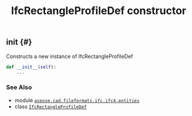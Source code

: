 ﻿---
title: IfcRectangleProfileDef constructor
second_title: Aspose.CAD for Python via .NET API References
description: 
type: docs
weight: 10
url: /python-net/aspose.cad.fileformats.ifc.ifc4.entities/ifcrectangleprofiledef/__init__/
is_root: false
---

## __init__ {#}

Constructs a new instance of IfcRectangleProfileDef



```python
def __init__(self):
    ...
```





### See Also
* module [`aspose.cad.fileformats.ifc.ifc4.entities`](../../)
* class [`IfcRectangleProfileDef`](/cad/python-net/aspose.cad.fileformats.ifc.ifc4.entities/ifcrectangleprofiledef)
